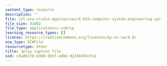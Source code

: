 ```yaml
---
content_type: resource
description: ''
file: /ol-ocw-studio-app/courses/6-033-computer-system-engineering-spring-2018/c8adb1f863805b5fa90ed2248354cfe1_r2_-2KW76ec.vtt
file_size: 91092
file_type: application/x-subrip
learning_resource_types: []
license: https://creativecommons.org/licenses/by-nc-sa/4.0/
ocw_type: OCWFile
resourcetype: Other
title: 3play caption file
uid: c8adb1f8-6380-5b5f-a90e-d2248354cfe1
---
```

